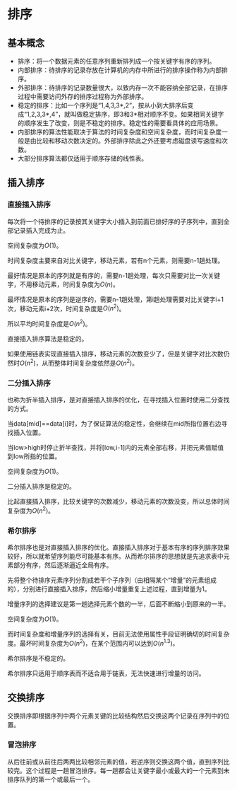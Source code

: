 # 排序

## 基本概念

+ 排序：将一个数据元素的任意序列重新排列成一个按关键字有序的序列。
+ 内部排序：待排序的记录存放在计算机的内存中所进行的排序操作称为内部排序。
+ 外部排序：待排序的记录数量很大，以致内存一次不能容纳全部记录，在排序过程中需要访问外存的排序过程称为外部排序。
+ 稳定的排序：比如一个序列是“1,4,3,3*,2”，按从小到大排序后变成“1,2,3,3*,4”，就叫做稳定排序，即3和3*相对顺序不变。如果相同关键字的顺序发生了改变，则是不稳定的排序。稳定性的需要看具体的应用场景。
+ 内部排序的算法性能取决于算法的时间复杂度和空间复杂度，而时间复杂度一般是由比较和移动次数决定的。外部排序除此之外还要考虑磁盘读写速度和次数。
+ 大部分排序算法都仅适用于顺序存储的线性表。

## 插入排序

### 直接插入排序

每次将一个待排序的记录按其关键字大小插入到前面已排好序的子序列中，直到全部记录插入完成为止。

空间复杂度为$O(1)$。

时间复杂度主要来自对比关键字，移动元素，若有n个元素，则需要n-1趟处理。

最好情况是原本的序列就是有序的，需要n-1趟处理，每次只需要对比一次关键字，不用移动元素，时间复杂度为$O(n)$。

最坏情况是原本的序列是逆序的，需要n-1趟处理，第i趟处理需要对比关键字i+1次，移动元素i+2次，时间复杂度是$O(n^2)$。

所以平均时间复杂度是$O(n^2)$。

直接插入排序算法是稳定的。

如果使用链表实现直接插入排序，移动元素的次数变少了，但是关键字对比次数仍然时$O(n^2)$，从而整体时间复杂度依然是$O(n^2)$。

### 二分插入排序

也称为折半插入排序，是对直接插入排序的优化，在寻找插入位置时使用二分查找的方式。

当data[mid]==data[i]时，为了保证算法的稳定性，会继续在mid所指位置右边寻找插入位置。

当low>high时停止折半查找，并将[low,i-1]内的元素全部右移，并把元素值赋值到low所指的位置。

空间复杂度为$O(1)$。

二分插入排序是稳定的。

比起直接插入排序，比较关键字的次数减少，移动元素的次数没变，所以总体时间复杂度为$O(n^2)$。

### 希尔排序

希尔排序也是对直接插入排序的优化。直接插入排序对于基本有序的序列排序效果较好，所以就希望序列能尽可能基本有序。从而希尔排序的思想就是先追求表中元素部分有序，然后逐渐逼近全局有序。

先将整个待排序元素序列分割成若干个子序列（由相隔某个“增量”的元素组成的），分别进行直接插入排序，然后缩小增量重复上述过程，直到增量为1。

增量序列的选择建议是第一趟选择元素个数的一半，后面不断缩小到原来的一半。

空间复杂度为$O(1)$。

而时间复杂度和增量序列的选择有关，目前无法使用属性手段证明确切的时间复杂度。最坏时间复杂度为$O(n^2)$，在某个范围内可以达到$O(n^{1.3})$。

希尔排序是不稳定的。

希尔排序只适用于顺序表而不适合用于链表，无法快速进行增量的访问。

## 交换排序

交换排序即根据序列中两个元素关键的比较结构然后交换这两个记录在序列中的位置。

### 冒泡排序

从后往前或从前往后两两比较相邻元素的值，若逆序则交换这两个值，直到序列比较完。这个过程是一趟冒泡排序。每一趟都会让关键字最小或最大的一个元素到未排序队列的第一个或最后一个。